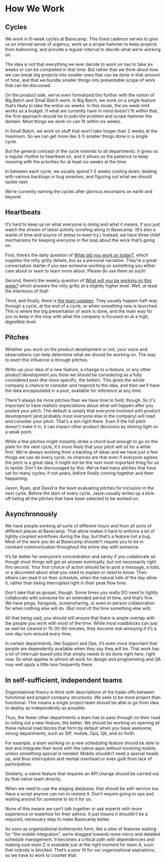# How We Work

## Cycles

We work in 6-week cycles at Basecamp. This fixed cadence serves to give us an internal sense of urgency, work as a scope hammer to keep projects from ballooning, and provide a regular interval to decide what we’re working on.

The idea is not that everything we ever decide to work on has to take six weeks or can be completed in that time. But rather that we think about how we can break big projects into smaller ones that can be done in that amount of time, and that we bundle smaller things into presentable scope of work that can be discussed.

On the product side, we’ve even formalized this further with the notion of Big Batch and Small Batch work. In Big Batch, we work on a single feature that’s likely to take the entire six weeks. In this mode, the six week limit works as a budget. If what we currently have in mind doesn’t fit within that, the first approach should be to judo the problem and scope hammer the domain. Most things we work on can fit within six weeks.

In Small Batch, we work on stuff that won’t take longer than 2 weeks at the maximum. So we can get more like 3-5 smaller things done in a single cycle.

But the general concept of the cycle extends to all departments. It gives us a regular rhythm to heartbeat on, and it allows us the patience to keep messing with the priorities for at least six weeks at the time.

In between each cycle, we usually spend 1-2 weeks cooling down, dealing with various backlogs or bug smashes, and figuring out what we should tackle next.

We’re currently naming the cycles after glorious mountains on earth and beyond.

## Heartbeats

It’s hard to keep up on what everyone is doing and what it means, if you just watch the stream of latest activity scrolling along in Basecamp. (It’s also a waste of time and source of stress to even try.) Instead, we have three chief mechanisms for keeping everyone in the loop about the work that’s going on. 

First, there’s the daily question of [What did you work on today?](https://3.basecamp.com/2914079/buckets/431372/questions/80177203), which supplies the nitty gritty details, but as a personal narrative. They’re a great conversation starter if you see someone working on something you either care about or want to learn more about. Please do use them as such!

Second, there’s the weekly question of [What will you be working on this week?](https://3.basecamp.com/2914079/buckets/431372/questions/61224583) which answers the nitty gritty at a slightly higher level. Well, at least the intentions of that!

Third, and finally, there is [the team updates](https://3.basecamp.com/2914079/buckets/431372/message_boards/61224577). They usually happen half-way through a cycle, at the end of a cycle, or when something new is launched. This is where the big presentation of work is done, and the main way for you to keep in the loop with what the company is focused on at a high, digestible level. 

## Pitches

Whether you work on the product development or not, your voice and observations can help determine what we should be working on. The way to exert this influence is through pitches. 

Write-up your idea of a new feature, a change to a feature, or any other product development you think we should be considering as a fully considered post (the more specific, the better). This gives the whole company a chance to consider and respond to the idea, and then we'll have the idea encapsulated in a post, available for reference at any time.

There'll always be more pitches than we have time to field, though. So it's important to have realistic expectations about what will happen after you posted your pitch. The default is simply that everyone involved with product development (and probably most everyone else in the company) will read and consider your pitch. That's a win right there. Even if the full pitch doesn't make it in, it can impact other product decisions by shining light on a weak point.

While a few pitches might instantly strike a chord loud enough to go on the plate for the next cycle, it's more likely that your pitch will sit for a while first. We're always working from a backlog of ideas and we have just a few things we can do every cycle, so chances are that even if everyone agrees the pitch is a great idea, it might not be the next most important thing for us to tackle. Don't be discouraged by this. We've had many pitches that have sat for many cycles, if not years, before finally coming together and then happening.

Jason, Ryan, and David is the team evaluating pitches for inclusion in the next cycle. Before the start of every cycle, Jason usually writes up a kick-off listing all the pitches that have been selected to be worked on.

## Asynchronously

We have people working all sorts of different hours and from all sorts of different places at Basecamp. That alone makes it hard to enforce a lot of tightly-coupled workflows during the day, but that’s a feature not a bug. Most of the work you do at Basecamp shouldn’t require you to be in constant communication throughout the entire day with someone.

It’s far better for everyone’s concentration and sanity if you collaborate as though most things will get an answer eventually, but not necessarily right this second. Your first choice of action should be to post a message, a todo, or a document about what you need to explain or need to know. Then others can read it on their schedule, when the natural lulls of the day allow it, rather than being interrupted right in their peak flow time.

Don’t take that as gospel, though. Some times you really DO need to tightly collaborate with someone for an extended period of time, and that’s fine. We have pings, hangouts, screensharing, or even in-person collaboration for when nothing else will do. (But most of the time something else will).

All that being said, you should still ensure that there is ample  overlap with the people you work with most of the time. While most roadblocks can just as well be cleared in 15-30-60 minutes, they become real annoying if it’s a one-day turn-around every time.

In certain departments, like Support and Ops, it’s even more important that people are dependently available when they say they will be. That work has a lot of interrupt-based jobs that simply needs to be done right here, right now. So what applies to almost all work for design and programming and QA may well apply a little less frequently there.

## In self-sufficient, independent teams

Organizational theory is thick with descriptions of the trade-offs between functional and project company structures. We seek to be more project than functional. This means a single project team should be able to go from idea to deploy as independently as possible.

Thus, the fewer other departments a team has to pass through on their road to rolling out a new feature, the better. We should be working on opening all these natural road blocks that form by default when you have awesome, strong departments, such as SIP, mobile, Ops, QA, and so forth.

For example, a team working on a new scheduling feature should be able to test and integrate their work with the native apps without involving mobile, unless something special is needed. Mobile shouldn’t need a special heads up, and thus interruption and mental overhead or even guilt from lack of participation.

Similarly, a native feature that requires an API change should be carried out by that native team directly.

When we need to use the staging database, that should be self-service too. Have a script anyone can run to restore it. Don’t require going to ops and waiting around for someone to do it for us.

None of this means we can’t talk together or ask experts with more experience or expertise for their advice. It just means it shouldn’t be a required, necessary step to make Basecamp better.

As soon as organizational bottlenecks form, like a slew of features waiting for “the mobile integration”, we’re dragged towards more micro and detailed schedule management. It becomes a critical path with dependencies and making sure team Z is available just at the right moment for team A, such that nobody is blocked. That’s a poor fit for our organizational aspirations, so we have to work to counter that.
